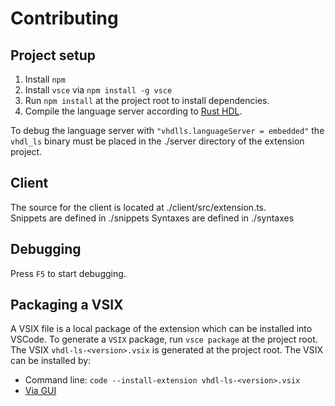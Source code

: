 # Contributing

## Project setup

1. Install `npm`
2. Install `vsce` via `npm install -g vsce`
3. Run `npm install` at the project root to install dependencies.
4. Compile the language server according to [Rust HDL](https://github.com/kraigher/rust_hdl).  

To debug the language server with `"vhdlls.languageServer = embedded"` the `vhdl_ls` binary must be placed in the ./server directory of the extension project.

## Client

The source for the client is located at ./client/src/extension.ts.  
Snippets are defined in ./snippets
Syntaxes are defined in ./syntaxes  

## Debugging

Press `F5` to start debugging.

## Packaging a VSIX

A VSIX file is a local package of the extension which can be installed into VSCode. To generate a `VSIX` package, run `vsce package` at the project root. The VSIX `vhdl-ls-<version>.vsix` is generated at the project root.
The VSIX can be installed by:

- Command line: `code --install-extension vhdl-ls-<version>.vsix`
- [Via GUI](https://code.visualstudio.com/docs/editor/extension-gallery#_install-from-a-vsix)
